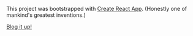 This project was bootstrapped with [Create React App](https://github.com/facebookincubator/create-react-app). (Honestly one of mankind's greatest inventions.)

[Blog it up!](https://dnorth.github.io/react-blog/)